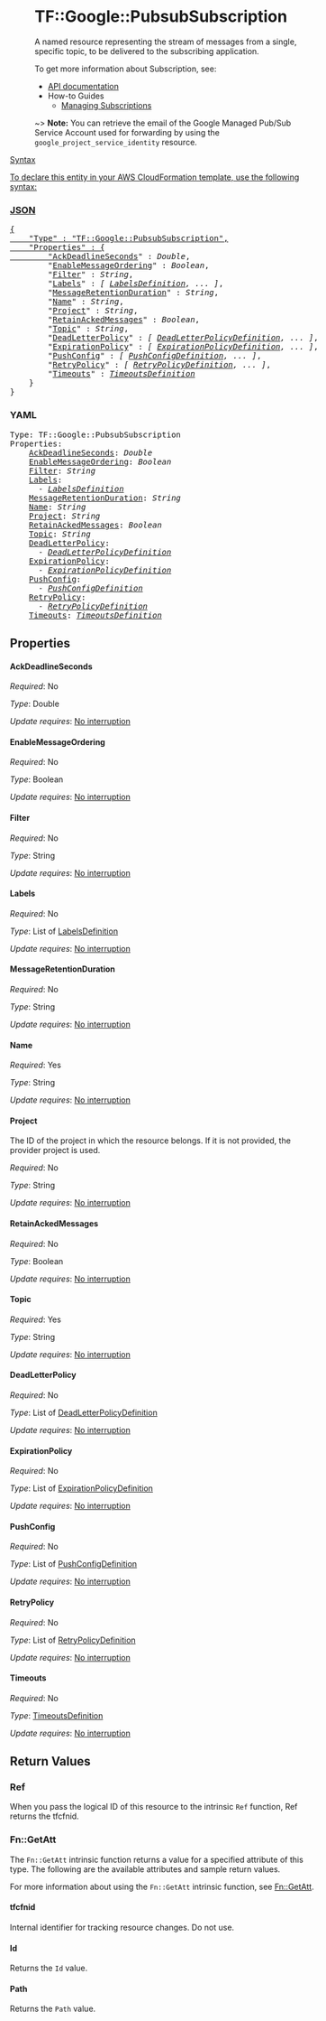 # TF::Google::PubsubSubscription

A named resource representing the stream of messages from a single,
specific topic, to be delivered to the subscribing application.


To get more information about Subscription, see:

* [API documentation](https://cloud.google.com/pubsub/docs/reference/rest/v1/projects.subscriptions)
* How-to Guides
    * [Managing Subscriptions](https://cloud.google.com/pubsub/docs/admin#managing_subscriptions)

~> **Note:** You can retrieve the email of the Google Managed Pub/Sub Service Account used for forwarding 
by using the `google_project_service_identity` resource.

<div class = "oics-button" style="float: right; margin: 0 0 -15px">
  <a href="https://console.cloud.google.com/cloudshell/open?cloudshell_git_repo=https%3A%2F%2Fgithub.com%2Fterraform-google-modules%2Fdocs-examples.git&cloudshell_working_dir=pubsub_subscription_push&cloudshell_image=gcr.io%2Fgraphite-cloud-shell-images%2Fterraform%3Alatest&open_in_editor=main.tf&cloudshell_print=.%2Fmotd&cloudshell_tutorial=.%2Ftutorial.md" target="_blank">
    <img ...

## Syntax

To declare this entity in your AWS CloudFormation template, use the following syntax:

### JSON

<pre>
{
    "Type" : "TF::Google::PubsubSubscription",
    "Properties" : {
        "<a href="#ackdeadlineseconds" title="AckDeadlineSeconds">AckDeadlineSeconds</a>" : <i>Double</i>,
        "<a href="#enablemessageordering" title="EnableMessageOrdering">EnableMessageOrdering</a>" : <i>Boolean</i>,
        "<a href="#filter" title="Filter">Filter</a>" : <i>String</i>,
        "<a href="#labels" title="Labels">Labels</a>" : <i>[ <a href="labelsdefinition.md">LabelsDefinition</a>, ... ]</i>,
        "<a href="#messageretentionduration" title="MessageRetentionDuration">MessageRetentionDuration</a>" : <i>String</i>,
        "<a href="#name" title="Name">Name</a>" : <i>String</i>,
        "<a href="#project" title="Project">Project</a>" : <i>String</i>,
        "<a href="#retainackedmessages" title="RetainAckedMessages">RetainAckedMessages</a>" : <i>Boolean</i>,
        "<a href="#topic" title="Topic">Topic</a>" : <i>String</i>,
        "<a href="#deadletterpolicy" title="DeadLetterPolicy">DeadLetterPolicy</a>" : <i>[ <a href="deadletterpolicydefinition.md">DeadLetterPolicyDefinition</a>, ... ]</i>,
        "<a href="#expirationpolicy" title="ExpirationPolicy">ExpirationPolicy</a>" : <i>[ <a href="expirationpolicydefinition.md">ExpirationPolicyDefinition</a>, ... ]</i>,
        "<a href="#pushconfig" title="PushConfig">PushConfig</a>" : <i>[ <a href="pushconfigdefinition.md">PushConfigDefinition</a>, ... ]</i>,
        "<a href="#retrypolicy" title="RetryPolicy">RetryPolicy</a>" : <i>[ <a href="retrypolicydefinition.md">RetryPolicyDefinition</a>, ... ]</i>,
        "<a href="#timeouts" title="Timeouts">Timeouts</a>" : <i><a href="timeoutsdefinition.md">TimeoutsDefinition</a></i>
    }
}
</pre>

### YAML

<pre>
Type: TF::Google::PubsubSubscription
Properties:
    <a href="#ackdeadlineseconds" title="AckDeadlineSeconds">AckDeadlineSeconds</a>: <i>Double</i>
    <a href="#enablemessageordering" title="EnableMessageOrdering">EnableMessageOrdering</a>: <i>Boolean</i>
    <a href="#filter" title="Filter">Filter</a>: <i>String</i>
    <a href="#labels" title="Labels">Labels</a>: <i>
      - <a href="labelsdefinition.md">LabelsDefinition</a></i>
    <a href="#messageretentionduration" title="MessageRetentionDuration">MessageRetentionDuration</a>: <i>String</i>
    <a href="#name" title="Name">Name</a>: <i>String</i>
    <a href="#project" title="Project">Project</a>: <i>String</i>
    <a href="#retainackedmessages" title="RetainAckedMessages">RetainAckedMessages</a>: <i>Boolean</i>
    <a href="#topic" title="Topic">Topic</a>: <i>String</i>
    <a href="#deadletterpolicy" title="DeadLetterPolicy">DeadLetterPolicy</a>: <i>
      - <a href="deadletterpolicydefinition.md">DeadLetterPolicyDefinition</a></i>
    <a href="#expirationpolicy" title="ExpirationPolicy">ExpirationPolicy</a>: <i>
      - <a href="expirationpolicydefinition.md">ExpirationPolicyDefinition</a></i>
    <a href="#pushconfig" title="PushConfig">PushConfig</a>: <i>
      - <a href="pushconfigdefinition.md">PushConfigDefinition</a></i>
    <a href="#retrypolicy" title="RetryPolicy">RetryPolicy</a>: <i>
      - <a href="retrypolicydefinition.md">RetryPolicyDefinition</a></i>
    <a href="#timeouts" title="Timeouts">Timeouts</a>: <i><a href="timeoutsdefinition.md">TimeoutsDefinition</a></i>
</pre>

## Properties

#### AckDeadlineSeconds

_Required_: No

_Type_: Double

_Update requires_: [No interruption](https://docs.aws.amazon.com/AWSCloudFormation/latest/UserGuide/using-cfn-updating-stacks-update-behaviors.html#update-no-interrupt)

#### EnableMessageOrdering

_Required_: No

_Type_: Boolean

_Update requires_: [No interruption](https://docs.aws.amazon.com/AWSCloudFormation/latest/UserGuide/using-cfn-updating-stacks-update-behaviors.html#update-no-interrupt)

#### Filter

_Required_: No

_Type_: String

_Update requires_: [No interruption](https://docs.aws.amazon.com/AWSCloudFormation/latest/UserGuide/using-cfn-updating-stacks-update-behaviors.html#update-no-interrupt)

#### Labels

_Required_: No

_Type_: List of <a href="labelsdefinition.md">LabelsDefinition</a>

_Update requires_: [No interruption](https://docs.aws.amazon.com/AWSCloudFormation/latest/UserGuide/using-cfn-updating-stacks-update-behaviors.html#update-no-interrupt)

#### MessageRetentionDuration

_Required_: No

_Type_: String

_Update requires_: [No interruption](https://docs.aws.amazon.com/AWSCloudFormation/latest/UserGuide/using-cfn-updating-stacks-update-behaviors.html#update-no-interrupt)

#### Name

_Required_: Yes

_Type_: String

_Update requires_: [No interruption](https://docs.aws.amazon.com/AWSCloudFormation/latest/UserGuide/using-cfn-updating-stacks-update-behaviors.html#update-no-interrupt)

#### Project

The ID of the project in which the resource belongs.
If it is not provided, the provider project is used.

_Required_: No

_Type_: String

_Update requires_: [No interruption](https://docs.aws.amazon.com/AWSCloudFormation/latest/UserGuide/using-cfn-updating-stacks-update-behaviors.html#update-no-interrupt)

#### RetainAckedMessages

_Required_: No

_Type_: Boolean

_Update requires_: [No interruption](https://docs.aws.amazon.com/AWSCloudFormation/latest/UserGuide/using-cfn-updating-stacks-update-behaviors.html#update-no-interrupt)

#### Topic

_Required_: Yes

_Type_: String

_Update requires_: [No interruption](https://docs.aws.amazon.com/AWSCloudFormation/latest/UserGuide/using-cfn-updating-stacks-update-behaviors.html#update-no-interrupt)

#### DeadLetterPolicy

_Required_: No

_Type_: List of <a href="deadletterpolicydefinition.md">DeadLetterPolicyDefinition</a>

_Update requires_: [No interruption](https://docs.aws.amazon.com/AWSCloudFormation/latest/UserGuide/using-cfn-updating-stacks-update-behaviors.html#update-no-interrupt)

#### ExpirationPolicy

_Required_: No

_Type_: List of <a href="expirationpolicydefinition.md">ExpirationPolicyDefinition</a>

_Update requires_: [No interruption](https://docs.aws.amazon.com/AWSCloudFormation/latest/UserGuide/using-cfn-updating-stacks-update-behaviors.html#update-no-interrupt)

#### PushConfig

_Required_: No

_Type_: List of <a href="pushconfigdefinition.md">PushConfigDefinition</a>

_Update requires_: [No interruption](https://docs.aws.amazon.com/AWSCloudFormation/latest/UserGuide/using-cfn-updating-stacks-update-behaviors.html#update-no-interrupt)

#### RetryPolicy

_Required_: No

_Type_: List of <a href="retrypolicydefinition.md">RetryPolicyDefinition</a>

_Update requires_: [No interruption](https://docs.aws.amazon.com/AWSCloudFormation/latest/UserGuide/using-cfn-updating-stacks-update-behaviors.html#update-no-interrupt)

#### Timeouts

_Required_: No

_Type_: <a href="timeoutsdefinition.md">TimeoutsDefinition</a>

_Update requires_: [No interruption](https://docs.aws.amazon.com/AWSCloudFormation/latest/UserGuide/using-cfn-updating-stacks-update-behaviors.html#update-no-interrupt)

## Return Values

### Ref

When you pass the logical ID of this resource to the intrinsic `Ref` function, Ref returns the tfcfnid.

### Fn::GetAtt

The `Fn::GetAtt` intrinsic function returns a value for a specified attribute of this type. The following are the available attributes and sample return values.

For more information about using the `Fn::GetAtt` intrinsic function, see [Fn::GetAtt](https://docs.aws.amazon.com/AWSCloudFormation/latest/UserGuide/intrinsic-function-reference-getatt.html).

#### tfcfnid

Internal identifier for tracking resource changes. Do not use.

#### Id

Returns the <code>Id</code> value.

#### Path

Returns the <code>Path</code> value.

